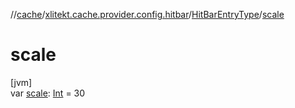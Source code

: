 //[cache](../../../index.md)/[xlitekt.cache.provider.config.hitbar](../index.md)/[HitBarEntryType](index.md)/[scale](scale.md)

# scale

[jvm]\
var [scale](scale.md): [Int](https://kotlinlang.org/api/latest/jvm/stdlib/kotlin/-int/index.html) = 30
